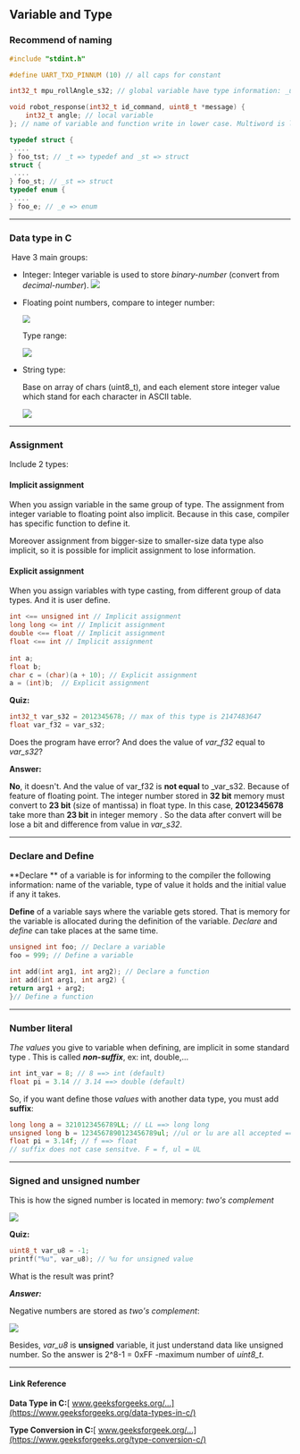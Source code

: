 ## Variable and Type

### Recommend of naming

```c
#include "stdint.h"

#define UART_TXD_PINNUM (10) // all caps for constant

int32_t mpu_rollAngle_s32; // global variable have type information: _u32(uint32_t), _f32(float)...

void robot_response(int32_t id_command, uint8_t *message) {
    int32_t angle; // local variable
}; // name of variable and function write in lower case. Multiword is linked by "_"

typedef struct {
 ....  
} foo_tst; // _t => typedef and _st => struct
struct {
 ....
} foo_st; // _st => struct
typedef enum {
 ....   
} foo_e; // _e => enum
```

---

### Data type in C

​    Have 3 main groups:

* Integer: Integer variable is used to store _binary-number_ (convert from _decimal-number_).
    ![](./assets/images/1_1.png)

* Floating point numbers, compare to integer number:

  

  <img src="./assets/images/1_3.png" style="zoom:85%;" />

  Type range:

  ![](./assets/images/1_4.png)

  

* String type:

  Base on array of chars (uint8_t), and each element store integer value which stand for each character in ASCII table.
  

  ![](./assets/images/1_5.png)

[Decimal ASCII Chart]: www.asciichart.com

---

### Assignment

Include 2 types:

#### 		Implicit assignment

When you assign variable in the same group of type. The assignment from integer variable to floating point also implicit. Because in this case, compiler has specific function to define it.

Moreover assignment from bigger-size to smaller-size data type also implicit, so it is possible for implicit assignment to lose information.

#### 		Explicit assignment

When you assign variables with type casting,  from different group of data types. And it is user define.

```c
int <== unsigned int // Implicit assignment
long long <= int // Implicit assignment
double <== float // Implicit assignment
float <== int // Implicit assignment
    
int a;
float b;
char c = (char)(a + 10); // Explicit assignment
a = (int)b;  // Explicit assignment
```

**Quiz:** 

```c
int32_t var_s32 = 2012345678; // max of this type is 2147483647
float var_f32 = var_s32;
```

Does the program have error? And does the value of _var_f32_ equal to _var_s32_?

**Answer:**

**No**, it doesn't. And the value of var_f32 is **not equal** to _var_s32. Because of feature of floating point. The integer number stored in **32 bit** memory must convert to **23 bit** (size of mantissa) in float type. In this case, **2012345678** take more than **23 bit** in integer memory . So the data after convert will be lose a bit and difference from value in _var_s32_.

----

### Declare and Define

**Declare ** of a variable is for informing to the compiler the following information: name of the variable, type of value it holds and the initial value if any it takes.

**Define** of a variable says where the variable gets stored. That is memory for the variable is allocated during the definition of the variable. _Declare_ and _define_ can take places at the same time.

```c
unsigned int foo; // Declare a variable
foo = 999; // Define a variable

int add(int arg1, int arg2); // Declare a function
int add(int arg1, int arg2) {
return arg1 + arg2;
}// Define a function
```

-------

### Number literal

_The values_ you give to variable when defining, are implicit in some standard type .  This is called  _**non-suffix**_, ex: int, double,...

```c
int int_var = 8; // 8 ==> int (default)
float pi = 3.14 // 3.14 ==> double (default)
```

So, if you want define those _values_ with another data type, you must add **suffix**:

```c
long long a = 3210123456789LL; // LL ==> long long
unsigned long b = 1234567890123456789ul; //ul or lu are all accepted ==>unsigned long
float pi = 3.14f; // f ==> float
// suffix does not case sensitve. F = f, ul = UL
```

----

### Signed and unsigned number

This is how the signed number is located in memory: _two's complement_

![](./assets/images/1_6.png)

**Quiz:**

```c
uint8_t var_u8 = -1;
printf("%u", var_u8); // %u for unsigned value
```

What is the result was print?

_**Answer:**_

Negative numbers are stored as _two's complement_:

![](./assets/images/1_7.png)

Besides, _var_u8_ is **unsigned** variable, it just understand data like unsigned number.  So the answer is 2^8-1 = 0xFF -maximum number of _uint8_t_.

----

#### Link Reference

**Data Type in C:**[ www.geeksforgeeks.org/...](https://www.geeksforgeeks.org/data-types-in-c/)

**Type Conversion in C:**[ www.geeksforgeek.org/...](https://www.geeksforgeeks.org/type-conversion-c/)